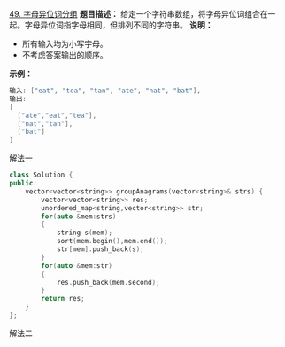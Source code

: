 [49. 字母异位词分组](https://leetcode-cn.com/problems/group-anagrams/submissions/)
**题目描述：**
给定一个字符串数组，将字母异位词组合在一起。字母异位词指字母相同，但排列不同的字符串。
**说明：**
- 所有输入均为小写字母。
- 不考虑答案输出的顺序。
 
**示例：**
```cpp
输入: ["eat", "tea", "tan", "ate", "nat", "bat"],
输出:
[
  ["ate","eat","tea"],
  ["nat","tan"],
  ["bat"]
]

```
解法一
```cpp
class Solution {
public:
    vector<vector<string>> groupAnagrams(vector<string>& strs) {
        vector<vector<string>> res;
        unordered_map<string,vector<string>> str;
        for(auto &mem:strs)
        {
            string s(mem);
            sort(mem.begin(),mem.end());
            str[mem].push_back(s);
        }
        for(auto &mem:str)
        {
            res.push_back(mem.second);
        }
        return res;
    }
};
```
解法二
```
```